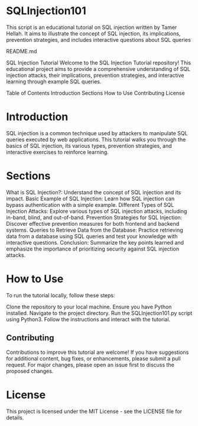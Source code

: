# SQLInjection101
This script is an educational tutorial on SQL injection written by Tamer Hellah. It aims to illustrate the concept of SQL injection, its implications, prevention strategies, and includes interactive questions about SQL queries

README.md

SQL Injection Tutorial
Welcome to the SQL Injection Tutorial repository! This educational project aims to provide a comprehensive understanding of SQL injection attacks, their implications, prevention strategies, and interactive learning through example SQL queries.

 Table of Contents
Introduction
Sections
How to Use
Contributing
License
# Introduction
SQL injection is a common technique used by attackers to manipulate SQL queries executed by web applications. This tutorial walks you through the basics of SQL injection, its various types, prevention strategies, and interactive exercises to reinforce learning.

# Sections
What is SQL Injection?: Understand the concept of SQL injection and its impact.
Basic Example of SQL Injection: Learn how SQL injection can bypass authentication with a simple example.
Different Types of SQL Injection Attacks: Explore various types of SQL injection attacks, including in-band, blind, and out-of-band.
Prevention Strategies for SQL Injection: Discover effective prevention measures for both frontend and backend systems.
Queries to Retrieve Data from the Database: Practice retrieving data from a database using SQL queries and test your knowledge with interactive questions.
Conclusion: Summarize the key points learned and emphasize the importance of prioritizing security against SQL injection attacks.
# How to Use
To run the tutorial locally, follow these steps:

Clone the repository to your local machine.
Ensure you have Python installed.
Navigate to the project directory.
Run the SQLInjection101.py script using Python3.
Follow the instructions and interact with the tutorial.
## Contributing
Contributions to improve this tutorial are welcome! If you have suggestions for additional content, bug fixes, or enhancements, please submit a pull request. For major changes, please open an issue first to discuss the proposed changes.

# License
This project is licensed under the MIT License - see the LICENSE file for details.

